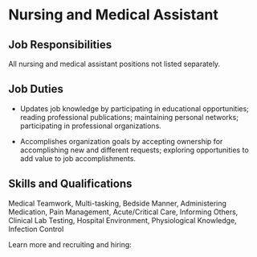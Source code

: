 # Nursing and Medical Assistant

## Job Responsibilities

All nursing and medical assistant positions not listed separately.

## Job Duties

* Updates job knowledge by participating in educational opportunities; reading professional publications; maintaining personal networks; participating in professional organizations.

* Accomplishes organization goals by accepting ownership for accomplishing new and different requests; exploring opportunities to add value to job accomplishments.

## Skills and Qualifications

Medical Teamwork, Multi-tasking, Bedside Manner, Administering Medication, Pain Management, Acute/Critical Care, Informing Others, Clinical Lab Testing, Hospital Environment, Physiological Knowledge, Infection Control

Learn more and recruiting and hiring:
